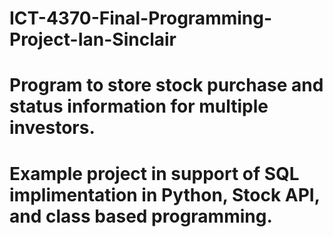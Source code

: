 # ICT-4370-Final-Programming-Project-Ian-Sinclair
# Program to store stock purchase and status information for multiple investors.
#  Example project in support of SQL implimentation in Python, Stock API, and class based programming.
